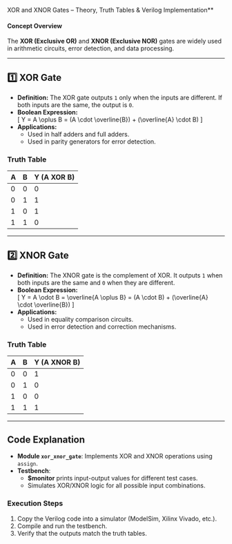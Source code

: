  XOR and XNOR Gates – Theory, Truth Tables & Verilog Implementation**  

#### **Concept Overview**  
The **XOR (Exclusive OR)** and **XNOR (Exclusive NOR)** gates are widely used in arithmetic circuits, error detection, and data processing.  

---

## **1️⃣ XOR Gate**  
- **Definition:** The XOR gate outputs `1` only when the inputs are different. If both inputs are the same, the output is `0`.  
- **Boolean Expression:**  
  \[
  Y = A \oplus B = (A \cdot \overline{B}) + (\overline{A} \cdot B)
  \]
- **Applications:**  
  - Used in half adders and full adders.  
  - Used in parity generators for error detection.  

### **Truth Table**  

| A | B | Y (A XOR B) |
|---|---|------------|
| 0 | 0 | 0 |
| 0 | 1 | 1 |
| 1 | 0 | 1 |
| 1 | 1 | 0 |

---

## **2️⃣ XNOR Gate**  
- **Definition:** The XNOR gate is the complement of XOR. It outputs `1` when both inputs are the same and `0` when they are different.  
- **Boolean Expression:**  
  \[
  Y = A \odot B = \overline{A \oplus B} = (A \cdot B) + (\overline{A} \cdot \overline{B})
  \]
- **Applications:**  
  - Used in equality comparison circuits.  
  - Used in error detection and correction mechanisms.  

### **Truth Table**  

| A | B | Y (A XNOR B) |
|---|---|-------------|
| 0 | 0 | 1 |
| 0 | 1 | 0 |
| 1 | 0 | 0 |
| 1 | 1 | 1 |

---

## **Code Explanation**  
- **Module `xor_xnor_gate`**: Implements XOR and XNOR operations using `assign`.  
- **Testbench**:  
  - **$monitor** prints input-output values for different test cases.  
  - Simulates XOR/XNOR logic for all possible input combinations.  

### **Execution Steps**  
1. Copy the Verilog code into a simulator (ModelSim, Xilinx Vivado, etc.).  
2. Compile and run the testbench.  
3. Verify that the outputs match the truth tables.  
